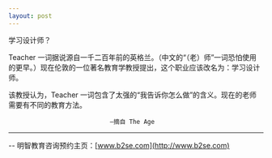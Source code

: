 ```yaml
---
layout: post
---
```

学习设计师？

Teacher 一词据说源自一千二百年前的英格兰。（中文的“（老）师”一词恐怕使用的更早。）现在伦敦的一位著名教育学教授提出，这个职业应该改名为：学习设计师。

该教授认为，Teacher 一词包含了太强的“我告诉你怎么做”的含义。现在的老师需要有不同的教育方法。

								—摘自 The Age


------------------

-- 明智教育咨询预约主页：[www.b2se.com](http://www.b2se.com)